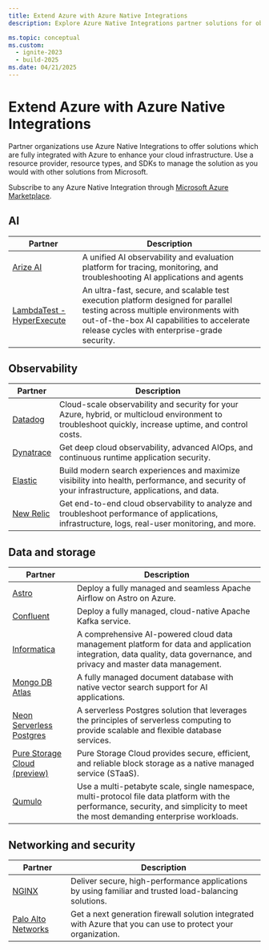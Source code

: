 ```yaml
---
title: Extend Azure with Azure Native Integrations
description: Explore Azure Native Integrations partner solutions for observability, data, networking, and storage.

ms.topic: conceptual
ms.custom:
  - ignite-2023
  - build-2025
ms.date: 04/21/2025
---
```


# Extend Azure with Azure Native Integrations

Partner organizations use Azure Native Integrations to offer solutions which are fully integrated with Azure to enhance your cloud infrastructure. Use a resource provider, resource types, and SDKs to manage the solution as you would with other solutions from Microsoft.

Subscribe to any Azure Native Integration through [Microsoft Azure Marketplace](https://azuremarketplace.microsoft.com/).

## AI

|Partner                                           |Description |
|--------------------------------------------------|------------|
|[Arize AI](arize-ai/overview.md)|A unified AI observability and evaluation platform for tracing, monitoring, and troubleshooting AI applications and agents|
|[LambdaTest - HyperExecute](lambda-test/overview.md)|An ultra-fast, secure, and scalable test execution platform designed for parallel testing across multiple environments with out-of-the-box AI capabilities to accelerate release cycles with enterprise-grade security.|


## Observability

|Partner                                          |Description                                                                                                                                          |
|-------------------------------------------------|-----------------------------------------------------------------------------------------------------------------------------------------------------|
|[Datadog](datadog/overview.md)                   |Cloud-scale observability and security for your Azure, hybrid, or multicloud environment to troubleshoot quickly, increase uptime, and control costs.|
|[Dynatrace](dynatrace/dynatrace-overview.md)     |Get deep cloud observability, advanced AIOps, and continuous runtime application security.                                                           |
|[Elastic](elastic/overview.md)                   |Build modern search experiences and maximize visibility into health, performance, and security of your infrastructure, applications, and data.       |
|[New Relic](new-relic/new-relic-overview.md)     |Get end-to-end cloud observability to analyze and troubleshoot performance of applications, infrastructure, logs, real-user monitoring, and more.    |

## Data and storage

|Partner                                                                                    |Description                                                                                                |
|-------------------------------------------------------------------------------------------|-----------------------------------------------------------------------------------------------------------|
| [Astro](astronomer/astronomer-overview.md)                  | Deploy a fully managed and seamless Apache Airflow on Astro on Azure.                                                                   | 
|[Confluent](apache-kafka-confluent-cloud/overview.md)        | Deploy a fully managed, cloud-native Apache Kafka service.                                                                              |
| [Informatica](informatica/informatica-overview.md)| A comprehensive AI-powered cloud data management platform for data and application integration, data quality, data governance, and privacy and master data management.| 
|  [Mongo DB Atlas](mongo-db/overview.md) | A fully managed document database with native vector search support for AI applications. |
| [Neon Serverless Postgres](neon/overview.md)                |A serverless Postgres solution that leverages the principles of serverless computing to provide scalable and flexible database services. |
| [Pure Storage Cloud (preview)](pure-storage/overview.md) |Pure Storage Cloud provides secure, efficient, and reliable block storage as a native managed service (STaaS). |
|[Qumulo](qumulo/qumulo-overview.md)                          |  Use a multi-petabyte scale, single namespace, multi-protocol file data platform with the performance, security, and simplicity to meet the most demanding enterprise workloads.                                                                                                                                                                         | 

## Networking and security

|Partner                                              |Description                                                                                                   |
|-----------------------------------------------------|--------------------------------------------------------------------------------------------------------------|
|[NGINX](nginx/nginx-overview.md)                     | Deliver secure, high-performance applications by using familiar and trusted load-balancing solutions.        |
|[Palo Alto Networks](palo-alto/palo-alto-overview.md)| Get a next generation firewall solution integrated with Azure that you can use to protect your organization. |
